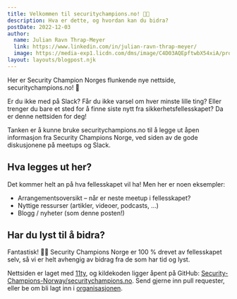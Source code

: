 ```yaml
---
title: Velkommen til securitychampions.no! 👋🏻
description: Hva er dette, og hvordan kan du bidra?
postDate: 2022-12-03
author:
  name: Julian Ravn Thrap-Meyer
  link: https://www.linkedin.com/in/julian-ravn-thrap-meyer/
  image: https://media-exp1.licdn.com/dms/image/C4D03AQEpftwbX54xiA/profile-displayphoto-shrink_100_100/0/1645188444451?e=1675296000&v=beta&t=CUyhf_Et2oBeEm9JIf4M0CUkiSuL7fotN_2WmZUlXhw
layout: layouts/blogpost.njk
---
```


Her er Security Champion Norges flunkende nye nettside, securitychampions.no! 🎉

Er du ikke med på Slack? Får du ikke varsel om hver minste lille ting? Eller trenger du bare et sted for å finne siste nytt fra sikkerhetsfellesskapet? Da er denne nettsiden for deg!

Tanken er å kunne bruke securitychampions.no til å legge ut åpen informasjon fra Security Champions Norge, ved siden av de gode diskusjonene på meetups og Slack.

## Hva legges ut her?

Det kommer helt an på hva fellesskapet vil ha! Men her er noen eksempler:

- Arrangementsoversikt – når er neste meetup i fellesskapet?
- Nyttige ressurser (artikler, videoer, podcasts, …)
- Blogg / nyheter (som denne posten!)

## Har du lyst til å bidra?

Fantastisk! 🙌🏻 Security Champions Norge er 100 % drevet av fellesskapet selv, så vi er helt avhengig av bidrag fra de som har tid og lyst.

Nettsiden er laget med [11ty](https://www.11ty.dev), og kildekoden ligger åpent på GitHub: [Security-Champions-Norway/securitychampions.no](https://github.com/Security-Champions-Norway/securitychampions.no). Send gjerne inn pull requester, eller be om bli lagt inn i [organisasjonen](https://github.com/Security-Champions-Norway).
